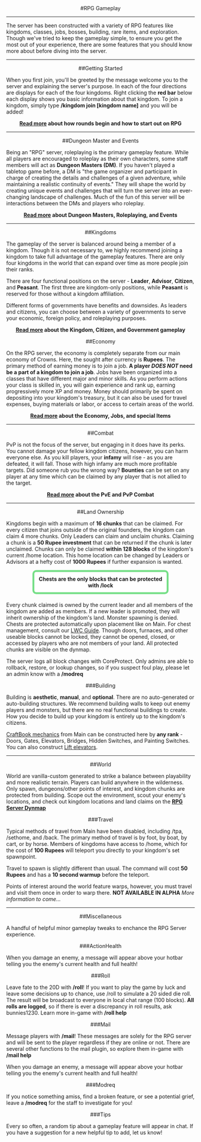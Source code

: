 ---
---
<html>
<head>
</head>
<body>
<div style="text-align: center;" markdown="1">
#RPG Gameplay
</div>

<hr>
<p>The server has been constructed with a variety of RPG features like kingdoms, classes, jobs, bosses, building, rare items, and exploration. Though we've tried to keep the gameplay simple, to ensure you get the most out of your experience, there are some features that you should know more about before diving into the server.</p>

<hr>
<a name="getting-started"></a>
<div style="text-align: center;" markdown="1">
##Getting Started
</div>

<p>When you first join, you'll be greeted by the message welcome you to the server and explaining the server's purpose. In each of the four directions are displays for each of the four kingdoms. Right clicking the <b>red bar</b> below each display shows you basic information about that kingdom. To join a kingdom, simply type <b>/kingdom join [kingdom name]</b> and you will be added!</p>

<center><p><b><a href="{{site.baseurl}}/rpg/newcomer">Read more</a> about how rounds begin and how to start out on RPG</b></p></center>


<hr>
<a name="dungeon-master-and-events"></a>
<div style="text-align: center;" markdown="1">
##Dungeon Master and Events
</div>

<p>Being an "RPG" server, roleplaying is the primary gameplay feature. While all players are encouraged to roleplay as their own characters, some staff members will act as <b>Dungeon Masters (DM)</b>. If you haven't played a tabletop game before, a DM is "the game organizer and participant in charge of creating the details and challenges of a given adventure, while maintaining a realistic continuity of events." They will shape the world by creating unique events and challenges that will turn the server into an ever-changing landscape of challenges. Much of the fun of this server will be interactions between the DMs and players who roleplay.</p>

<center><p><b><a href="{{site.baseurl}}/rpg/dm">Read more</a> about Dungeon Masters, Roleplaying, and Events</b></p></center>

<hr>
<a name="kingdoms"></a>
<div style="text-align: center;" markdown="1">
##Kingdoms
</div>

<p>The gameplay of the server is balanced around being a member of a kingdom. Though it is not necessary to, we highly recommend joining a kingdom to take full advantage of the gameplay features. There are only four kingdoms in the world that can expand over time as more people join their ranks.</p>

<p>There are four functional positions on the server - <b>Leader</b>, <b>Advisor</b>, <b>Citizen</b>, and <b>Peasant</b>. The first three are kingdom-only positions, while <b>Peasant</b> is reserved for those without a kingdom affiliation.</p>

<p>Different forms of governments have benefits and downsides. As leaders and citizens, you can choose between a variety of governments to serve your economic, foreign policy, and roleplaying purposes.</p>

<center><p><b><a href="{{site.baseurl}}/rpg/kingdoms">Read more</a> about the Kingdom, Citizen, and Government gameplay</b></p></center>

<a name="economy"></a>
<div style="text-align: center;" markdown="1">
##Economy
</div>

<p>On the RPG server, the economy is completely separate from our main economy of Crowns. Here, the sought after currency is <b>Rupees</b>. The primary method of earning money is to join a job. <b>A player <i>DOES NOT</i> need be a part of a kingdom to join a job</b>. Jobs have been organized into a classes that have different major and minor skills. As you perform actions your class is skilled in, you will gain experience and rank up, earning progressively more XP and money. Money should primarily be spent on depositing into your kingdom's treasury, but it can also be used for travel expenses, buying materials or labor, or access to certain areas of the world.</p>

<center><p><b><a href="{{site.baseurl}}/rpg/economy">Read more</a> about the Economy, Jobs, and special Items</b></p></center>

<hr>
<a name="pvp"></a>
<div style="text-align: center;" markdown="1">
##Combat
</div>
<b></b>

<p>PvP is not the focus of the server, but engaging in it does have its perks. You cannot damage your fellow kingdom citizens, however, you can harm everyone else. As you kill players, your <b>infamy</b> will rise - as you are defeated, it will fall. Those with high infamy are much more profitable targets. Did someone rub you the wrong way? <b>Bounties</b> can be set on any player at any time which can be claimed by any player that is not allied to the target.</p>

<center><p><b><a href="{{site.baseurl}}/rpg/combat">Read more</a> about the PvE and PvP Combat</b></p></center>

<hr>
<a name="land-ownership"></a>
<div style="text-align: center;" markdown="1">
##Land Ownership
</div>

<p>Kingdoms begin with a maximum of <b>16 chunks</b> that can be claimed. For every citizen that joins outside of the original founders, the kingdom can claim 4 more chunks. Only Leaders can claim and unclaim chunks. Claiming a chunk is a <b>50 Rupee investment</b> that can be returned if the chunk is later unclaimed. Chunks can only be claimed <b>within 128 blocks</b> of the kingdom's current /home location. This home location can be changed by Leaders or Advisors at a hefty cost of <b>1000 Rupees</b> if further expansion is wanted.</p>

<p style="border: 5px solid #77df88; text-align:center;border-radius:10px;background-color:#ffffff; padding: 10px;margin: 0px 70px 20px 70px;">
<b>Chests are the only blocks that can be protected with /lock</b>
</p>

<p>Every chunk claimed is owned by the current leader and all members of the kingdom are added as members. If a new leader is promoted, they will inherit ownership of the kingdom's land. Monster spawning is denied. Chests are protected automatically upon placement like on Main. For chest management, consult our <a href="{{site.baseurl}}/g/lwc">LWC Guide</a>. Though doors, furnaces, and other useable blocks cannot be locked, they cannot be opened, closed, or accessed by players who are not members of your land. All protected chunks are visible on the dynmap.</p>

<p>The server logs all block changes with CoreProtect. Only admins are able to rollback, restore, or lookup changes, so if you suspect foul play, please let an admin know with a <b>/modreq</b></p>

<div style="text-align: center;" markdown="1">
###Building
</div>
<p>Building is <b>aesthetic</b>, <b>manual</b>, and <b>optional</b>. There are no auto-generated or auto-building structures. We recommend building walls to keep out enemy players and monsters, but there are no real functional buildings to create. How you decide to build up your kingdom is entirely up to the kingdom's citizens.</p>

<p><a href="http://wiki.sk89q.com/wiki/CraftBook/Usage">CraftBook mechanics</a> from Main can be constructed here by <b>any rank</b> - Doors, Gates, Elevators, Bridges, Hidden Switches, and Painting Switches. You can also construct <a href="http://dev.bukkit.org/bukkit-plugins/lift/">Lift elevators</a>.</p>
<hr>
<a name="world"></a>
<div style="text-align: center;" markdown="1">
##World
</div>

<p>World are vanilla-custom generated to strike a balance between playability and more realistic terrain. Players can build anywhere in the wilderness. Only spawn, dungeons/other points of interest, and kingdom chunks are protected from building. Scope out the environment, scout your enemy's locations, and check out kingdom locations and land claims on the <a href="https://damnation.eu/rpgmap"><b>RPG Server Dynmap</b></a></p>

<div style="text-align: center;" markdown="1">
###Travel
</div>
<p>Typical methods of travel from Main have been disabled, including /tpa, /sethome, and /back. The primary method of travel is by foot, by boat, by cart, or by horse. Members of kingdoms have access to /home, which for the cost of <b>100 Rupees</b> will teleport you directly to your kingdom's set spawnpoint.</p>

<p>Travel to spawn is slightly different than usual. The command will cost <b>50 Rupees</b> and has a <b>10 second warmup</b> before the teleport.</p>

<p>Points of interest around the world feature warps, however, you must travel and visit them once in order to warp there. <b>NOT AVAILABLE IN ALPHA</b> <i>More information to come...</i></p>

<hr>
<a name="miscellaneous"></a>
<div style="text-align: center;" markdown="1">
##Miscellaneous
</div>
<p>A handful of helpful minor gameplay tweaks to enchance the RPG Server experience.</p>
<div style="text-align: center;" markdown="1">
###ActionHealth
</div>
<p>When you damage an enemy, a message will appear above your hotbar telling you the enemy's current health and full health!</p>
<div style="text-align: center;" markdown="1">
###Roll
</div>
<p>Leave fate to the 20D with <b>/roll</b>! If you want to play the game by luck and leave some decisions up to chance, use /roll to simulate a 20 sided die roll. The result will be broadcast to everyone in local chat range (100 blocks). <b>All rolls are logged</b>, so if there is ever a discrepancy in roll results, ask bunnies1230. Learn more in-game with <b>/roll help</b></p>
<div style="text-align: center;" markdown="1">
###Mail
</div>
<p>Message players with <b>/mail</b>! These messages are solely for the RPG server and will be sent to the player regardless if they are online or not. There are several other functions to the mail plugin, so explore them in-game with <b>/mail help</b></p>
<p>When you damage an enemy, a message will appear above your hotbar telling you the enemy's current health and full health!</p>
<div style="text-align: center;" markdown="1">
###Modreq
</div>
<p>If you notice something amiss, find a broken feature, or see a potential grief, leave a <b>/modreq</b> for the staff to investigate for you!</p>
<div style="text-align: center;" markdown="1">
###Tips
</div>
<p>Every so often, a random tip about a gameplay feature will appear in chat. If you have a suggestion for a new helpful tip to add, let us know!</p>
</body>
</html>

